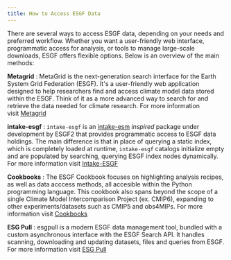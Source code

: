 ```yaml
---
title: How to Access ESGF Data
---
```


There are several ways to access ESGF data, depending on your needs and preferred workflow. Whether you want a user-friendly web interface, programmatic access for analysis, or tools to manage large-scale downloads, ESGF offers flexible options. Below is an overview of the main methods:

**Metagrid**
: MetaGrid is the next-generation search interface for the Earth System Grid Federation (ESGF). It's a user-friendly web application designed to help researchers find and access climate model data stored within the ESGF. Think of it as a more advanced way to search for and retrieve the data needed for climate research. For more information visit&nbsp;[Metagrid](./metagrid-guide.md)

**intake-esgf**
: `intake-esgf` is an [intake-esm](https://github.com/intake/intake-esm) _inspired_ package under development by ESGF2 that provides programmatic access to ESGF data holdings. The main difference is that in place of querying a static index, which is completely loaded at runtime, `intake-esgf` catalogs initialize empty and are populated by searching, querying ESGF index nodes dynamically. For more information visit&nbsp;[Intake-ESGF](./Intake-ESGF.md)

**Cookbooks**
: The ESGF Cookbook focuses on highlighting analysis recipes, as well as data acccess methods, all accesible within the Python programming language. This cookbook also spans beyond the scope of a single Climate Model Intercomparison Project (ex. CMIP6), expanding to other experiments/datasets such as CMIP5 and obs4MIPs. For more information visit&nbsp;[Cookbooks](./Cookbooks.md)

**ESG Pull**
: esgpull is a modern ESGF data management tool, bundled with a custom asynchronous interface with the ESGF Search API. It handles scanning, downloading and updating datasets, files and queries from ESGF. For more information visit&nbsp;[ESG Pull](./ESG-Pull.md)
